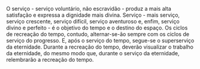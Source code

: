 ﻿O serviço -  serviço voluntário, não escravidão - produz a mais alta satisfação e expressa a dignidade mais divina. Serviço -  mais serviço, serviço crescente, serviço difícil, serviço aventuroso e, enfim, serviço divino e perfeito - é o objetivo do tempo e o destino do espaço. Os ciclos de recreação do tempo, contudo, alternar-se-ão sempre com os ciclos de serviço do progresso. E, após o serviço do tempo, segue-se o superserviço da eternidade. Durante a recreação do tempo, deverão visualizar o trabalho da eternidade, do mesmo modo que, durante o serviço da eternidade, relembrarão a recreação do tempo.